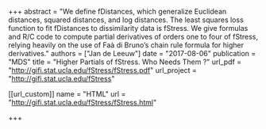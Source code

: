+++
abstract = "We define fDistances, which generalize Euclidean distances, squared distances, and log distances. The least squares loss function to fit fDistances to dissimilarity data is fStress. We give formulas and R/C code to compute partial derivatives of orders one to four of fStress, relying heavily on the use of Faà di Bruno’s chain rule formula for higher derivatives."
authors = ["Jan de Leeuw"]
date = "2017-08-06"
publication = "MDS"
title = "Higher Partials of fStress. Who Needs Them ?"
url_pdf = "http://gifi.stat.ucla.edu/fStress/fStress.pdf"
url_project = "http://gifi.stat.ucla.edu/fStress"


[[url_custom]]
name = "HTML"
url = "http://gifi.stat.ucla.edu/fStress/fStress.html"

+++

